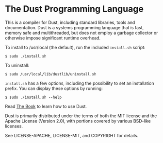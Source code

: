 # The Dust Programming Language

This is a compiler for Dust, including standard libraries, tools and
documentation. Dust is a systems programming language that is fast,
memory safe and multithreaded, but does not employ a garbage collector
or otherwise impose significant runtime overhead.

To install to /usr/local (the default), run the included `install.sh` script:

    $ sudo ./install.sh

To uninstall:

    $ sudo /usr/local/lib/dustlib/uninstall.sh

`install.sh` has a few options, including the possibility to set an installation
prefix. You can display these options by running:

    $ sudo ./install.sh --help

Read [The Book](http://doc.dust-lang.org/book/index.html) to learn how
to use Dust.

Dust is primarily distributed under the terms of both the MIT license
and the Apache License (Version 2.0), with portions covered by various
BSD-like licenses.

See LICENSE-APACHE, LICENSE-MIT, and COPYRIGHT for details.
